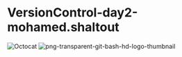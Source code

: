# VersionControl-day2-mohamed.shaltout
![Octocat](https://user-images.githubusercontent.com/75160344/204291775-488c6574-edcd-450b-add8-f3ec00dbee24.png)
![png-transparent-git-bash-hd-logo-thumbnail](https://user-images.githubusercontent.com/75160344/204291785-9342423c-1f8d-4fa5-bfbe-43b90e8fbc8b.png)
